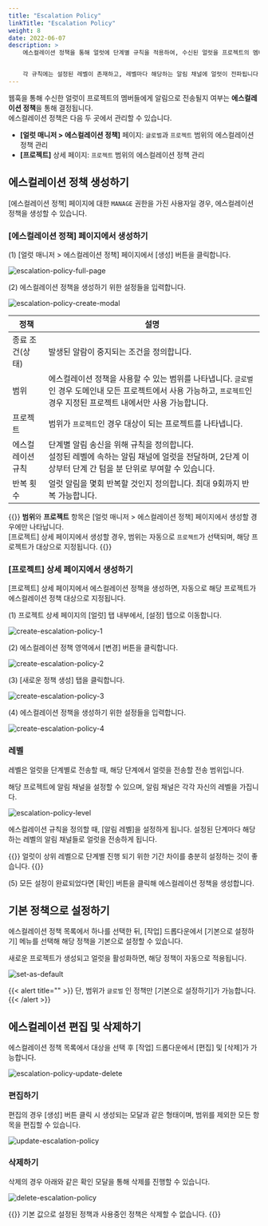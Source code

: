 ```yaml
---
title: "Escalation Policy"
linkTitle: "Escalation Policy"
weight: 8
date: 2022-06-07
description: >
    에스컬레이션 정책을 통해 얼럿에 단계별 규칙을 적용하여, 수신된 얼럿을 프로젝트의 멤버들에게 효과적으로 전달합니다.


    각 규칙에는 설정된 레벨이 존재하고, 레벨마다 해당하는 알림 채널에 얼럿이 전파됩니다.
---
```


웹훅을 통해 수신한 얼럿이 프로젝트의 멤버들에게 알림으로 전송될지 여부는 **에스컬레이션 정책**을 통해 결정됩니다.
<br>
에스컬레이션 정책은 다음 두 곳에서 관리할 수 있습니다.

- **[얼럿 매니저 > 에스컬레이션 정책]** 페이지: `글로벌`과 `프로젝트` 범위의 에스컬레이션 정책 관리
- **[프로젝트]** 상세 페이지: `프로젝트` 범위의 에스컬레이션 정책 관리

## 에스컬레이션 정책 생성하기

[에스컬레이션 정책] 페이지에 대한 `MANAGE` 권한을 가진 사용자일 경우, 에스컬레이션 정책을 생성할 수 있습니다.

### [에스컬레이션 정책] 페이지에서 생성하기
(1) [얼럿 매니저 > 에스컬레이션 정책] 페이지에서 [생성] 버튼을 클릭합니다.

![escalation-policy-full-page](/ko/docs/guides/alert-manager/escalation-policy-img/escalation-policy-full-page.png)

(2) 에스컬레이션 정책을 생성하기 위한 설정들을 입력합니다.

![escalation-policy-create-modal](/ko/docs/guides/alert-manager/escalation-policy-img/escalation-policy-create-modal.png)

| 정책        | 설명                                                                                                  |
|-----------|-----------------------------------------------------------------------------------------------------|
| 종료 조건(상태) | 발생된 알람이 중지되는 조건을 정의합니다.                                                                             |
| 범위        | 에스컬레이션 정책을 사용할 수 있는 범위를 나타냅니다. `글로벌`인 경우 도메인내 모든 프로젝트에서 사용 가능하고, `프로젝트`인 경우 지정된 프로젝트 내에서만 사용 가능합니다. |
| 프로젝트      | 범위가 `프로젝트`인 경우 대상이 되는 프로젝트를 나타냅니다.                                                                  |
| 에스컬레이션 규칙 | 단계별 알림 송신을 위해 규칙을 정의합니다.<br/>설정된 레벨에 속하는 알림 채널에 얼럿을 전달하며, 2단계 이상부터 단계 간 텀을 분 단위로 부여할 수 있습니다.        |
| 반복 횟수     | 얼럿 알림을 몇회 반복할 것인지 정의합니다. 최대 9회까지 반복 가능합니다.                                                          |

{{<alert>}}
**범위**와 **프로젝트** 항목은 [얼럿 매니저 > 에스컬레이션 정책] 페이지에서 생성할 경우에만 나타납니다.
<br>
[프로젝트] 상세 페이지에서 생성할 경우, 범위는 자동으로 `프로젝트`가 선택되며, 해당 프로젝트가 대상으로 지정됩니다.
{{</alert>}}

### [프로젝트] 상세 페이지에서 생성하기
[프로젝트] 상세 페이지에서 에스컬레이션 정책을 생성하면, 자동으로 해당 프로젝트가 에스컬레이션 정책 대상으로 지정됩니다.

(1) 프로젝트 상세 페이지의 [얼럿] 탭 내부에서, [설정] 탭으로 이동합니다.

![create-escalation-policy-1](/ko/docs/guides/alert-manager/escalation-policy-img/create-escalation-policy-1.png)

(2) 에스컬레이션 정책 영역에서 [변경] 버튼을 클릭합니다.

![create-escalation-policy-2](/ko/docs/guides/alert-manager/escalation-policy-img/create-escalation-policy-2.png)

(3) [새로운 정책 생성] 탭을 클릭합니다.

![create-escalation-policy-3](/ko/docs/guides/alert-manager/escalation-policy-img/create-escalation-policy-3.png)

(4) 에스컬레이션 정책을 생성하기 위한 설정들을 입력합니다.

![create-escalation-policy-4](/ko/docs/guides/alert-manager/escalation-policy-img/create-escalation-policy-4.png)

### 레벨

레벨은 얼럿을 단계별로 전송할 때, 해당 단계에서 얼럿을 전송할 전송 범위입니다.

해당 프로젝트에 알림 채널을 설정할 수 있으며, 알림 채널은 각각 자신의 레벨을 가집니다.

![escalation-policy-level](/ko/docs/guides/alert-manager/escalation-policy-img/escalation-policy-level.png)

에스컬레이션 규칙을 정의할 때, [알림 레벨]을 설정하게 됩니다. 설정된 단계마다 해당하는 레벨의 알림 채널들로 얼럿을 전송하게 됩니다.

{{<alert>}}
얼럿이 상위 레벨으로 단계별 진행 되기 위한 기간 차이를 충분히 설정하는 것이 좋습니다.
{{</alert>}}

(5) 모든 설정이 완료되었다면 [확인] 버튼을 클릭해 에스컬레이션 정책을 생성합니다.




## 기본 정책으로 설정하기

에스컬레이션 정책 목록에서 하나를 선택한 뒤, [작업] 드롭다운에서 [기본으로 설정하기] 메뉴를 선택해 해당 정책을 기본으로 설정할 수 있습니다.

새로운 프로젝트가 생성되고 얼럿을 활성화하면, 해당 정책이 자동으로 적용됩니다.

![set-as-default](/ko/docs/guides/alert-manager/escalation-policy-img/set-as-default.png)

{{< alert title="" >}}
단, 범위가 `글로벌` 인 정책만 [기본으로 설정하기]가 가능합니다.
{{< /alert >}}




## 에스컬레이션 편집 및 삭제하기

에스컬레이션 정책 목록에서 대상을 선택 후 [작업] 드롭다운에서 [편집] 및 [삭제]가 가능합니다.

![escalation-policy-update-delete](/ko/docs/guides/alert-manager/escalation-policy-img/escalation-policy-update-delete.png)

### 편집하기

편집의 경우 [생성] 버튼 클릭 시 생성되는 모달과 같은 형태이며, 범위를 제외한 모든 항목을 편집할 수 있습니다.

![update-escalation-policy](/ko/docs/guides/alert-manager/escalation-policy-img/update-escalation-policy.png)

### 삭제하기

삭제의 경우 아래와 같은 확인 모달을 통해 삭제를 진행할 수 있습니다.

![delete-escalation-policy](/ko/docs/guides/alert-manager/escalation-policy-img/delete-escalation-policy.png)

{{<alert>}}
기본 값으로 설정된 정책과 사용중인 정책은 삭제할 수 없습니다.
{{</alert>}}
